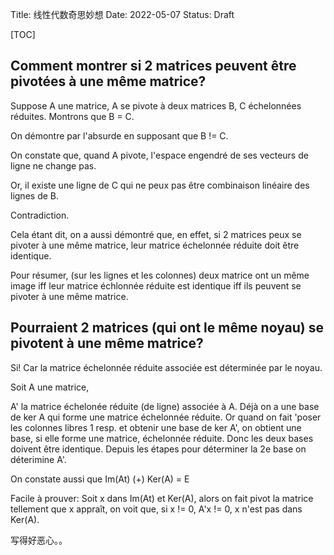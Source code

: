 Title: 线性代数奇思妙想
Date: 2022-05-07
Status: Draft

[TOC]

## Comment montrer si 2 matrices peuvent être pivotées à une même matrice?

Suppose A une matrice, A se pivote à deux matrices B, C échelonnées réduites. Montrons que B = C.

On démontre par l'absurde en supposant que B != C.

On constate que, quand A pivote, l'espace engendré de ses vecteurs de ligne ne change pas.

Or, il existe une ligne de C qui ne peux pas être combinaison linéaire des lignes de B.

Contradiction.

Cela étant dit, on a aussi démontré que, en effet, si 2 matrices peux se pivoter à une même matrice, leur matrice échelonnée réduite doit être identique.

Pour résumer, (sur les lignes et les colonnes) deux matrice ont un même image iff leur matrice échlonnée réduite est identique iff ils peuvent se pivoter à une même matrice.

## Pourraient 2 matrices (qui ont le même noyau) se pivotent à une même matrice?

Si! Car la matrice échelonnée réduite associée est déterminée par le noyau. 

Soit A une matrice,

A' la matrice échelonée réduite (de ligne) associée à A. Déjà on a une base de ker A qui forme une matrice échelonnée réduite. Or quand on fait 'poser les colonnes libres 1 resp. et obtenir une base de ker A', on obtient une base, si elle forme une matrice, échelonnée réduite. Donc les deux bases doivent être identique. Depuis les étapes pour déterminer la 2e base on déterimine A'.

On constate aussi que Im(At) (+) Ker(A) = E

Facile à prouver: Soit x dans Im(At) et Ker(A), alors on fait pivot la matrice tellement que x appraît, on voit que, si x != 0, A'x != 0, x n'est pas dans Ker(A).

写得好恶心。。